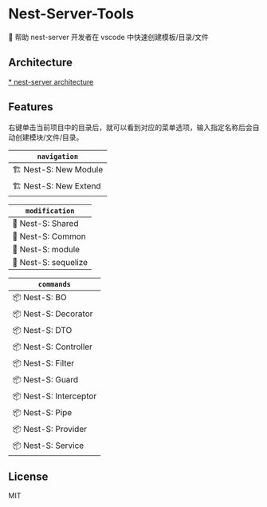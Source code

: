 # Nest-Server-Tools

🦁 帮助 nest-server 开发者在 vscode 中快速创建模板/目录/文件

## Architecture

[* nest-server architecture](https://github.com/sophons-space/nest-server#architecture)

## Features

右键单击当前项目中的目录后，就可以看到对应的菜单选项，输入指定名称后会自动创建模块/文件/目录。

| `navigation` |
| --------------------------------|
| 🏗  Nest-S: New Module              |
| 🏗  Nest-S: New Extend              |

| `modification` |
| ------------------------------- |
| 📁  Nest-S: Shared                  |
| 📁  Nest-S: Common                  |
| 📄  Nest-S: module                  |
| 📄  Nest-S: sequelize               |

| `commands` |
| --------------------------------|
| 📦  Nest-S: BO                      |
| 📦  Nest-S: Decorator               |
| 📦  Nest-S: DTO                     |
| 📦  Nest-S: Controller              |
| 📦  Nest-S: Filter                  |
| 📦  Nest-S: Guard                   |
| 📦  Nest-S: Interceptor             |
| 📦  Nest-S: Pipe                    |
| 📦  Nest-S: Provider                |
| 📦  Nest-S: Service                 |

## License

MIT